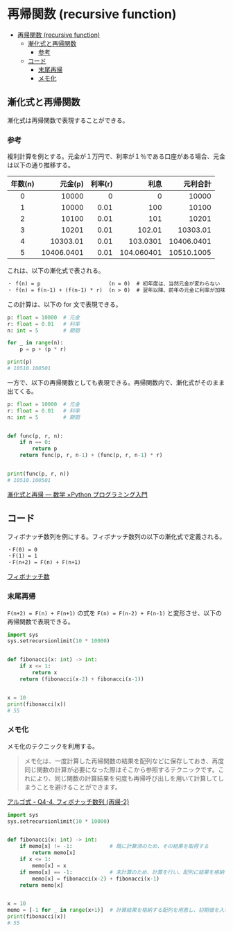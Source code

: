 # 再帰関数 (recursive function)

- [再帰関数 (recursive function)](#再帰関数-recursive-function)
  - [漸化式と再帰関数](#漸化式と再帰関数)
    - [参考](#参考)
  - [コード](#コード)
    - [末尾再帰](#末尾再帰)
    - [メモ化](#メモ化)

## 漸化式と再帰関数

漸化式は再帰関数で表現することができる。

### 参考

複利計算を例とする。元金が１万円で、利率が１％である口座がある場合、元金は以下の通り推移する。

| 年数(n) |    元金(p) | 利率(r) |       利息 |   元利合計 |
| :-----: | ---------: | ------: | ---------: | ---------: |
|    0    |      10000 |       0 |          0 |      10000 |
|    1    |      10000 |    0.01 |        100 |      10100 |
|    2    |      10100 |    0.01 |        101 |      10201 |
|    3    |      10201 |    0.01 |     102.01 |   10303.01 |
|    4    |   10303.01 |    0.01 |   103.0301 | 10406.0401 |
|    5    | 10406.0401 |    0.01 | 104.060401 | 10510.1005 |

これは、以下の漸化式で表される。

```txt
・ f(n) = p                      (n = 0)  # 初年度は、当然元金が変わらない
・ f(n) = f(n-1) + (f(n-1) * r)  (n > 0)  # 翌年以降、前年の元金に利率が加味される
```

この計算は、以下の for 文で表現できる。

```python
p: float = 10000  # 元金
r: float = 0.01   # 利率
n: int = 5        # 期間

for _ in range(n):
    p = p + (p * r)

print(p)
# 10510.100501
```

一方で、以下の再帰関数としても表現できる。再帰関数内で、漸化式がそのまま出てくる。

```python
p: float = 10000  # 元金
r: float = 0.01   # 利率
n: int = 5        # 期間


def func(p, r, n):
    if n == 0:
        return p
    return func(p, r, n-1) + (func(p, r, n-1) * r)


print(func(p, r, n))
# 10510.100501
```

[漸化式と再帰 ― 数学 ×Python プログラミング入門](https://www.youtube.com/watch?v=D2jHia1wiHw)

## コード

フィボナッチ数列を例にする。フィボナッチ数列の以下の漸化式で定義される。

```txt
・F(0) = 0
・F(1) = 1
・F(n+2) = F(n) + F(n+1)
```

[フィボナッチ数](https://ja.wikipedia.org/wiki/%E3%83%95%E3%82%A3%E3%83%9C%E3%83%8A%E3%83%83%E3%83%81%E6%95%B0)

### 末尾再帰

`F(n+2) = F(n) + F(n+1)` の式を `F(n) = F(n-2) + F(n-1)` と変形させ、以下の再帰関数で表現できる。

```python
import sys
sys.setrecursionlimit(10 * 10000)


def fibonacci(x: int) -> int:
    if x <= 1:
        return x
    return (fibonacci(x-2) + fibonacci(x-1))


x = 10
print(fibonacci(x))
# 55
```

### メモ化

メモ化のテクニックを利用する。

> メモ化は、一度計算した再帰関数の結果を配列などに保存しておき、再度同じ関数の計算が必要になった際はそこから参照するテクニックです。これにより、同じ関数の計算結果を何度も再帰呼び出しを用いて計算してしまうことを避けることができます。

[アルゴ式 - Q4-4. フィボナッチ数列 (再帰-2)](https://algo-method.com/tasks/423/editorial)

```python
import sys
sys.setrecursionlimit(10 * 10000)


def fibonacci(x: int) -> int:
    if memo[x] != -1:            # 既に計算済のため、その結果を取得する
        return memo[x]
    if x <= 1:
        memo[x] = x
    if memo[x] == -1:            # 未計算のため、計算を行い、配列に結果を格納する
        memo[x] = fibonacci(x-2) + fibonacci(x-1)
    return memo[x]


x = 10
memo = [-1 for _ in range(x+1)]  # 計算結果を格納する配列を用意し、初期値を入れておく
print(fibonacci(x))
# 55
```
